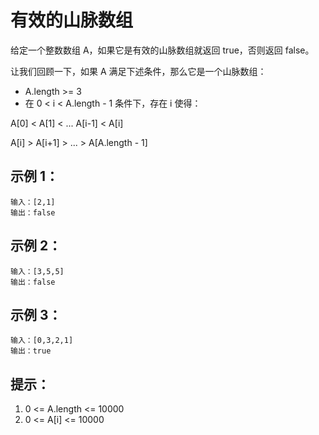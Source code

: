 # 有效的山脉数组

给定一个整数数组 A，如果它是有效的山脉数组就返回 true，否则返回 false。

让我们回顾一下，如果 A 满足下述条件，那么它是一个山脉数组：

- A.length >= 3
- 在 0 < i < A.length - 1 条件下，存在 i 使得：

A[0] < A[1] < ... A[i-1] < A[i]

A[i] > A[i+1] > ... > A[A.length - 1]

## 示例 1：
```
输入：[2,1]
输出：false
```

## 示例 2：
```
输入：[3,5,5]
输出：false
```

## 示例 3：
```
输入：[0,3,2,1]
输出：true
```

## 提示：

1. 0 <= A.length <= 10000
2. 0 <= A[i] <= 10000 
